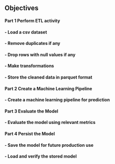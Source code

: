 ## Objectives

#### Part 1 Perform ETL activity
####   - Load a csv dataset
####   - Remove duplicates if any
####   - Drop rows with null values if any
####   - Make transformations
####   - Store the cleaned data in parquet format
#### Part 2 Create a  Machine Learning Pipeline
####   - Create a machine learning pipeline for prediction
#### Part 3 Evaluate the Model
####   - Evaluate the model using relevant metrics
#### Part 4 Persist the Model 
####   - Save the model for future production use
####   - Load and verify the stored model
